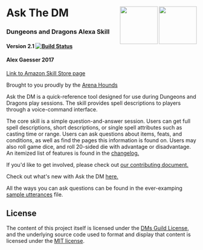 # Ask The DM <img align="right" width="100" height="100" src="https://user-images.githubusercontent.com/5423475/30412603-7c8eb180-98cd-11e7-88b5-67b74cd3258e.png"><img align="right" width="100" height="100" src="https://user-images.githubusercontent.com/5423475/30412600-78bf1798-98cd-11e7-9fc3-1622dd4cdbc6.png">
### Dungeons and Dragons Alexa Skill 
#### Version 2.1 [![Build Status](https://travis-ci.org/omegabytes/askTheDM.svg?branch=master)](https://travis-ci.org/omegabytes/askTheDM)
#### Alex Gaesser 2017 

[Link to Amazon Skill Store page](https://www.amazon.com/Alex-Gaesser-Ask-the-DM/dp/B0734HSQP2/ref=sr_1_1?s=digital-skills&ie=UTF8&qid=1507155010&sr=1-1&keywords=ask+the+dm)

Brought to you proudly by the [Arena Hounds](https://github.com/omegabytes/askTheDM/blob/master/AUTHORS.md)

Ask the DM is a quick-reference tool designed for use during Dungeons and Dragons play sessions. The skill provides spell descriptions to players through a voice-command interface.

The core skill is a simple question-and-answer session. Users can get full spell descriptions, short descriptions, or single spell attributes such as casting time or range. Users can ask questions about items, feats, and conditions, as well as find the pages this information is found on. Users may also roll game dice, and roll 20-sided die with advantage or disadvantage. An itemized list of features is found in the [changelog.](CHANGELOG.md)

If you'd like to get involved, please check out [our contributing document.](https://github.com/omegabytes/askTheDM/blob/master/CONTRIBUTING.md)

Check out what's new with Ask the DM [here.](https://github.com/omegabytes/askTheDM/blob/master/CHANGELOG.md)

All the ways you can ask questions can be found in the ever-examping [sample utterances](https://github.com/omegabytes/askTheDM/blob/master/speechAssets/SampleUtterances_en_US.txt) file.

## License

The content of this project itself is licensed under the [DMs Guild License](https://support.dmsguild.com/hc/en-us/articles/217028818-Content-Guidelines), and the underlying source code used to format and display that content is licensed under the [MIT license](http://opensource.org/licenses/mit-license.php).
